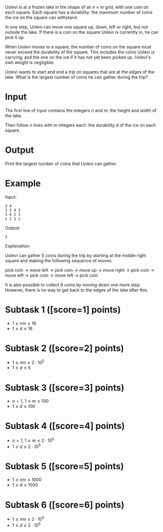 Uolevi is at a frozen lake in the shape of an $n \times m$ grid, with one
coin on each square.
Each square has a durability: the maximum number of coins the ice on the square can withstand.

In one step, Uolevi can move one square up, down, left or right, but not
outside the lake.
If there is a coin on the square Uolevi is currently in,
he can pick it up.

When Uolevi moves to a square, the number of coins on the square must never exceed the durability of the square. This includes the
coins Uolevi is carrying, and the one on the ice if it has not yet been
picked up.
Uolevi's own weight is negligible.

Uolevi wants to start and end a trip on squares that are at the edges of the
lake. What is the largest number of coins he can gather during the trip?

# Input

The first line of input contains the integers $n$ and $m$: the height
and width of the lake.

Then follow $n$ lines with $m$ integers each: the durability $d$ of the ice
on each square.

# Output

Print the largest number of coins that Uolevi can gather.

# Example

Input:
```
3 4
1 5 4 3
1 6 2 1
1 1 1 1
```

Output:
```
5
```

*Explanation*:

Uolevi can gather $5$ coins during the trip by starting at the middle right
square and making the following sequence of moves:

pick coin $\rightarrow$ move left $\rightarrow$ pick coin $\rightarrow$ move up
$\rightarrow$ move right $\rightarrow$ pick coin $\rightarrow$ move left
$\rightarrow$ pick coin $\rightarrow$ move left $\rightarrow$ pick coin

It is also possible to collect $6$ coins by moving down one more step. However,
there is no way to get back to the edges of the lake after this.

# Subtask 1 ([score=1] points)

- $1 \le nm \le 16$
- $1 \le d \le 16$

# Subtask 2 ([score=2] points)

- $1 \le nm \le 2 \cdot 10^5$
- $1 \le d \le 5$

# Subtask 3 ([score=3] points)

- $n = 1$, $1 \le m \le 100$
- $1 \le d \le 100$

# Subtask 4 ([score=4] points)

- $n = 1$, $1 \le m \le 2 \cdot 10^5$
- $1 \le d \le 2 \cdot 10^5$

# Subtask 5 ([score=5] points)

- $1 \le nm \le 1000$
- $1 \le d \le 1000$

# Subtask 6 ([score=6] points)

- $1 \le nm \le 2 \cdot 10^5$
- $1 \le d \le 2 \cdot 10^5$
